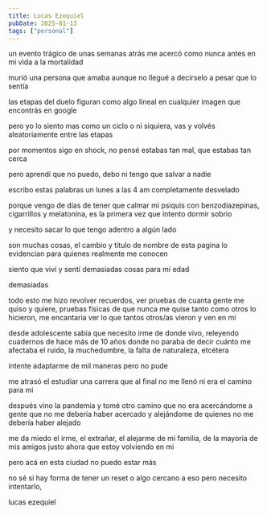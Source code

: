 ```yaml
---
title: Lucas Ezequiel
pubDate: 2025-01-13
tags: ["personal"]
---
```


un evento trágico de unas semanas atrás me acercó como nunca antes en mi vida a la mortalidad

murió una persona que amaba aunque no llegué a decirselo a pesar que lo sentía 

las etapas del duelo figuran como algo lineal en cualquier imagen que encontrás en google

pero yo lo siento mas como un ciclo o ni siquiera, vas y volvés aleatoriamente entre las etapas

por momentos sigo en shock, no pensé estabas tan mal, que estabas tan cerca

pero aprendí que no puedo, debo ni tengo que salvar a nadie

escribo estas palabras un lunes a las 4 am completamente desvelado

porque vengo de días de tener que calmar mi psiquis con benzodiazepinas, cigarrillos y melatonina, es la primera vez que intento dormir sobrio

y necesito sacar lo que tengo adentro a algún lado

son muchas cosas, el cambio y titulo de nombre de esta pagina lo evidencian para quienes realmente me conocen

siento que viví y sentí demasiadas cosas para mi edad

demasiadas

todo esto me hizo revolver recuerdos, ver pruebas de cuanta gente me quiso y quiere, pruebas físicas de que nunca me quise tanto como otros lo hicieron, me encantaria ver lo que tantos otros/as vieron y ven en mi

desde adolescente sabía que necesito irme de donde vivo, releyendo cuadernos de hace más de 10 años donde no paraba de decir cuánto me afectaba el ruido, la muchedumbre, la falta de naturaleza, etcétera

intente adaptarme de mil maneras pero no pude

me atrasó el estudiar una carrera que al final no me llenó ni era el camino para mi

después vino la pandemia y tomé otro camino que no era acercándome a gente que no me debería haber acercado y alejándome de quienes no me debería haber alejado

me da miedo el irme, el extrañar, el alejarme de mi familia, de la mayoría de mis amigos justo ahora que estoy volviendo en mi

pero acá en esta ciudad no puedo estar más

no sé si hay forma de tener un reset o algo cercano a eso pero necesito intentarlo,

lucas ezequiel